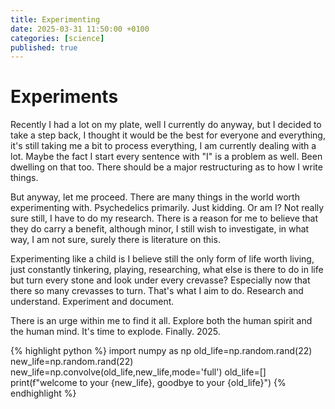 ```yaml
---
title: Experimenting
date: 2025-03-31 11:50:00 +0100
categories: [science]
published: true
---
```


# Experiments
Recently I had a lot on my plate, well I currently do anyway, but I decided to take a step back, I thought it would be the best for everyone and everything, it's still taking me a bit to process everything, I am currently dealing with a lot. Maybe the fact I start every sentence with "I" is a problem as well. Been dwelling on that too. There should be a major restructuring as to how I write things. 

But anyway, let me proceed. There are many things in the world worth experimenting with. Psychedelics primarily. Just kidding. Or am I? Not really sure still, I have to do my research. There is a reason for me to believe that they do carry a benefit, although minor, I still wish to investigate, in what way, I am not sure, surely there is literature on this. 

Experimenting like a child is I believe still the only form of life worth living, just constantly tinkering, playing, researching, what else is there to do in life but turn every stone and look under every crevasse? Especially now that there so many crevasses to turn. That's what I aim to do. Research and understand. Experiment and document. 

There is an urge within me to find it all. Explore both the human spirit and the human mind. It's time to explode. Finally. 2025.



{% highlight python %}
import numpy as np
old_life=np.random.rand(22)
new_life=np.random.rand(22)
new_life=np.convolve(old_life,new_life,mode='full')
old_life=[]
print(f"welcome to your {new_life}, goodbye to your {old_life}")
{% endhighlight %}

